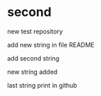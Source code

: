 # second
new test repository

add new string in file README

add second string

new string added

last string print in github
